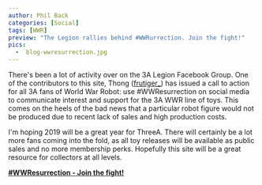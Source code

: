 ```yaml
---
author: Phil Back
categories: [Social]
tags: [WWR]
preview: "The Legion rallies behind #WWRurrection. Join the fight!"
pics:
  -  blog-wwresurrection.jpg
---
```

<div class="text-content text-lg">
<!-- <p class="text-center text-muted text-sm"><img src="/assets/img/blog-wwresurrection.jpg" alt="#WWResurrection - Join the Fight!" class="img-fluid mb-2"><br>caption</p> -->
<p>There's been a lot of activity over on the 3A Legion Facebook Group. One of the contributors to this site, Thong (<a href="/contributors/frutiger_/">frutiger_</a>) has issued a call to action for all 3A fans of World War Robot: use #WWResurrection on social media to communicate interest and support for the 3A WWR line of toys. This comes on the heels of the bad news that a particular robot figure would not be produced due to recent lack of sales and high production costs.</p>

<p>I'm hoping 2019 will be a great year for ThreeA. There will certainly be a lot more fans coming into the fold, as all toy releases will be available as public sales and no more membership perks. Hopefully this site will be a great resource for collectors at all levels.</p>
</div>

<div>
<p><a href="https://www.instagram.com/explore/tags/wwresurrection/" target="_blank"><strong>#WWResurrection - Join the fight!</strong></a></p>
</div>




